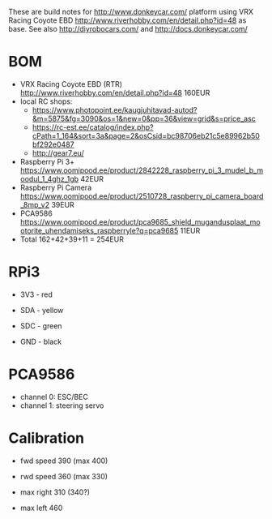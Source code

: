 These are build notes for http://www.donkeycar.com/ platform using VRX Racing Coyote EBD http://www.riverhobby.com/en/detail.php?id=48 as base. See also http://diyrobocars.com/ and http://docs.donkeycar.com/

BOM
===
* VRX Racing Coyote EBD (RTR) http://www.riverhobby.com/en/detail.php?id=48 160EUR
* local RC shops:
  * https://www.photopoint.ee/kaugjuhitavad-autod?&m=5875&fg=3090&os=1&new=0&pp=36&view=grid&s=price_asc
  * https://rc-est.ee/catalog/index.php?cPath=1_164&sort=3a&page=2&osCsid=bc98706eb21c5e89962b50bf292e0487
  * http://gear7.eu/
* Raspberry Pi 3+ https://www.oomipood.ee/product/2842228_raspberry_pi_3_mudel_b_moodul_1_4ghz_1gb 42EUR
* Raspberry Pi Camera https://www.oomipood.ee/product/2510728_raspberry_pi_camera_board_8mp_v2 39EUR
* PCA9586 https://www.oomipood.ee/product/pca9685_shield_mugandusplaat_mootorite_uhendamiseks_raspberryle?q=pca9685 11EUR
* Total 162+42+39+11 = 254EUR

RPi3
===
* 3V3 - red
* SDA - yellow
* SDC - green

* GND - black

PCA9586
=======
* channel 0: ESC/BEC
* channel 1: steering servo 

Calibration
===========
* fwd speed 390 (max 400)
* rwd speed 360 (max 330)

* max right 310 (340?)
* max left  460
